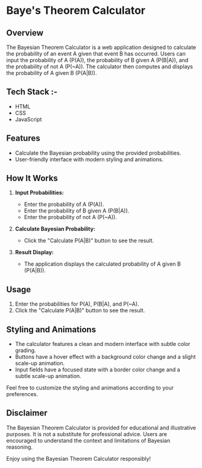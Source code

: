 # Baye's Theorem Calculator

## Overview

The Bayesian Theorem Calculator is a web application designed to calculate the probability of an event A given that event B has occurred. Users can input the probability of A (P(A)), the probability of B given A (P(B|A)), and the probability of not A (P(~A)). The calculator then computes and displays the probability of A given B (P(A|B)).

## Tech Stack :-

- HTML
- CSS
- JavaScript

## Features

- Calculate the Bayesian probability using the provided probabilities.
- User-friendly interface with modern styling and animations.

## How It Works

1. **Input Probabilities:**
   - Enter the probability of A (P(A)).
   - Enter the probability of B given A (P(B|A)).
   - Enter the probability of not A (P(~A)).

2. **Calculate Bayesian Probability:**
   - Click the "Calculate P(A|B)" button to see the result.

3. **Result Display:**
   - The application displays the calculated probability of A given B (P(A|B)).

## Usage

1. Enter the probabilities for P(A), P(B|A), and P(~A).
2. Click the "Calculate P(A|B)" button to see the result.

## Styling and Animations

- The calculator features a clean and modern interface with subtle color grading.
- Buttons have a hover effect with a background color change and a slight scale-up animation.
- Input fields have a focused state with a border color change and a subtle scale-up animation.

Feel free to customize the styling and animations according to your preferences.

## Disclaimer

The Bayesian Theorem Calculator is provided for educational and illustrative purposes. It is not a substitute for professional advice. Users are encouraged to understand the context and limitations of Bayesian reasoning.

Enjoy using the Bayesian Theorem Calculator responsibly!
